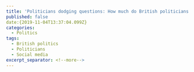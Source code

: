 ```yaml
---
title: 'Politicians dodging questions: How much do British politicians equivocate in online Q&As? An equivocative analysis of British MPs ‘Ask Me Anything’ Q&As on Reddit'
published: false
date:{2019-11-04T13:37:04.099Z}
categories:
  - Politics
tags:
  - British politics
  - Politicians
  - Social media
excerpt_separator: <!--more-->
---
```

